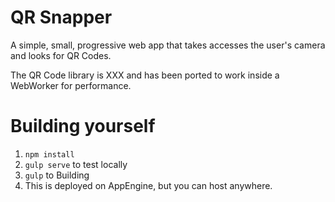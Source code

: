 QR Snapper
==========

A simple, small, progressive web app that takes accesses the user's camera
and looks for QR Codes.

The QR Code library is XXX and has been ported to work inside a WebWorker
for performance.


Building yourself
=================

1. `npm install`
2. `gulp serve` to test locally
3. `gulp` to Building
4. This is deployed on AppEngine, but you can host anywhere.